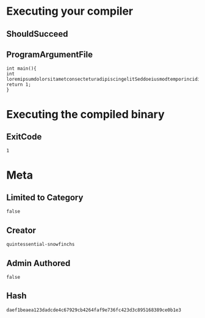 # Executing your compiler

## ShouldSucceed

## ProgramArgumentFile

```
int main(){
int loremipsumdolorsitametconsecteturadipiscingelitSeddoeiusmodtemporincididuntutlaboreetdoloremagnaaliqua=1;
return 1;
}
```

# Executing the compiled binary

## ExitCode

```
1
```

# Meta

## Limited to Category

```
false
```

## Creator

```
quintessential-snowfinchs
```

## Admin Authored

```
false
```

## Hash

```
daef1beaea123dadcde4c67929cb4264faf9e736fc423d3c895168389ce0b1e3
```
